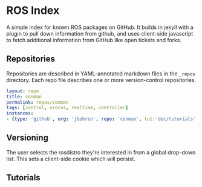 ROS Index
=========

A simple index for known ROS packages on GitHub. It builds in jekyll
with a plugin to pull down information from github, and uses client-side
javascript to fetch additional information from GitHub like open tickets and
forks.

## Repositories

Repositories are described in YAML-annotated markdown files in the `_repos`
directory. Each repo file describes one or more version-control repositories.

```yaml
layout: repo
title: conman
permalink: repos/conman
tags: [control, orocos, realtime, controller]
instances:
- {type: 'github', org: 'jbohren', repo: 'conman', tut:'doc/tutorials' }
```

## Versioning

The user selects the rosdistro they're interested in from a global drop-down
list. This sets a client-side cookie which will persist.

## Tutorials


